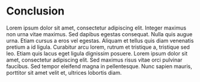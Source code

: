 # Conclusion

Lorem ipsum dolor sit amet, consectetur adipiscing elit. Integer maximus non urna vitae maximus. Sed dapibus egestas consequat. Nulla quis augue urna. Etiam cursus a eros vel egestas. Aliquam et tellus quis diam venenatis pretium a id ligula. Curabitur arcu lorem, rutrum et tristique a, tristique sed leo. Etiam quis lacus eget ligula dignissim posuere. Lorem ipsum dolor sit amet, consectetur adipiscing elit. Sed maximus risus vitae orci pulvinar faucibus. Sed tempor eleifend magna in pellentesque. Nunc sapien mauris, porttitor sit amet velit et, ultrices lobortis diam.